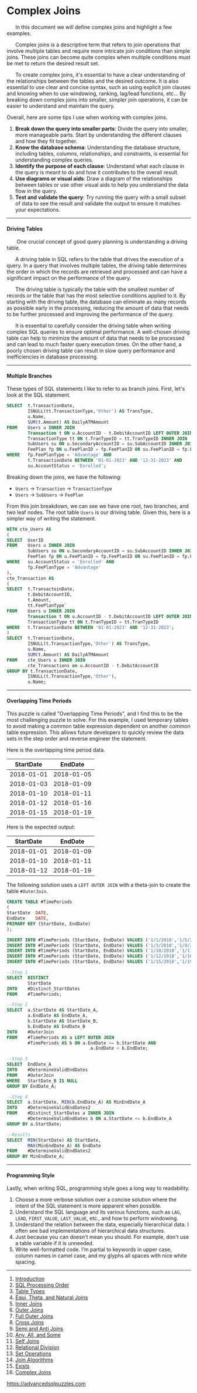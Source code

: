 # Complex Joins

&nbsp;&nbsp;&nbsp;&nbsp;&nbsp;&nbsp;In this document we will define complex joins and highlight a few examples.

&nbsp;&nbsp;&nbsp;&nbsp;&nbsp;&nbsp;Complex joins is a descriptive term that refers to join operations that involve multiple tables and require more intricate join conditions than simple joins.  These joins can become quite complex when multiple conditions must be met to return the desired result set.

&nbsp;&nbsp;&nbsp;&nbsp;&nbsp;&nbsp;To create complex joins, it's essential to have a clear understanding of the relationships between the tables and the desired outcome. It is also essential to use clear and concise syntax, such as using explicit join clauses and knowing when to use windowing, ranking, lag/lead functions, etc... By breaking down complex joins into smaller, simpler join operations, it can be easier to understand and maintain the query.

Overall, here are some tips I use when working with complex joins.

1.  **Break down the query into smaller parts**: Divide the query into smaller, more manageable parts. Start by understanding the different clauses and how they fit together.
3.  **Know the database schema**: Understanding the database structure, including tables, columns, relationships, and constraints, is essential for understanding complex queries.
4.  **Identify the purpose of each clause**: Understand what each clause in the query is meant to do and how it contributes to the overall result.
5.  **Use diagrams or visual aids**: Draw a diagram of the relationships between tables or use other visual aids to help you understand the data flow in the query.
6.  **Test and validate the query**: Try running the query with a small subset of data to see the result and validate the output to ensure it matches your expectations.

-----------------------------------------------------

#### Driving Tables

&nbsp;&nbsp;&nbsp;&nbsp;&nbsp;&nbsp; One crucial concept of good query planning is understanding a driving table.

&nbsp;&nbsp;&nbsp;&nbsp;&nbsp;&nbsp;A driving table in SQL refers to the table that drives the execution of a query. In a query that involves multiple tables, the driving table determines the order in which the records are retrieved and processed and can have a significant impact on the performance of the query.

&nbsp;&nbsp;&nbsp;&nbsp;&nbsp;&nbsp;The driving table is typically the table with the smallest number of records or the table that has the most selective conditions applied to it. By starting with the driving table, the database can eliminate as many records as possible early in the processing, reducing the amount of data that needs to be further processed and improving the performance of the query.

&nbsp;&nbsp;&nbsp;&nbsp;&nbsp;&nbsp;It is essential to carefully consider the driving table when writing complex SQL queries to ensure optimal performance. A well-chosen driving table can help to minimize the amount of data that needs to be processed and can lead to much faster query execution times. On the other hand, a poorly chosen driving table can result in slow query performance and inefficiencies in database processing.

-----------------------------------------------------
#### Multiple Branches

These types of SQL statements I like to refer to as branch joins.  First, let's look at the SQL statement.

```sql
SELECT  t.TransactionDate,
        ISNULL(tt.TransactionType,'Other') AS TransType,
        u.Name,
        SUM(t.Amount) AS DailyATMAmount
FROM    Users u INNER JOIN
        Transaction t ON u.AccountID - t.DebitAccountID LEFT OUTER JOIN
        TransactionType tt ON t.TranTypeID = tt.TranTypeID INNER JOIN
        SubUsers su ON u.SecondaryAccountID = su.SubAccountID INNER JOIN
        FeePlan fp ON u.FeePlanID = fp.FeePlanID OR su.FeePlanID = fp.FePlanID;
WHERE   fp.FeePlanType = 'Advantage' AND 
        t.TransactionDate BETWEEN '01-01-2023' AND '12-31-2023' AND
        su.AccountStatus = 'Enrolled';
```

Breaking down the joins, we have the following:
*  `Users` -> `Transaction` -> `TransactionType`
*  `Users` -> `SubUsers` -> `FeePlan`

From this join breakdown, we can see we have one root, two branches, and two leaf nodes.  The root table `Users` is our driving table.  Given this, here is a simpler way of writing the statement.

```sql
WITH cte_Users AS
(
SELECT  UserID
FROM    Users u INNER JOIN
        SubUsers su ON u.SecondaryAccountID = su.SubAccountID INNER JOIN
        FeePlan fp ON u.FeePlanID = fp.FeePlanID OR su.FeePlanID = fp.FePlanID;
WHERE   su.AccountStatus = 'Enrolled' AND 
        fp.FeePlanType = 'Advantage'
),
cte_Transaction AS
(
SELECT  t.TransactoinDate,
        t.DebitAccountID,
        t.Amount,
        tt.FeePlanType`
FROM    Users u INNER JOIN
        Transaction t ON u.AccountID - t.DebitAccountID LEFT OUTER JOIN
        TransactionType tt ON t.TranTypeID = tt.TranTypeID
WHERE   t.TransactionDate BETWEEN '01-01-2023' AND '12-31-2023';
)
SELECT  t.TransactionDate,
        ISNULL(t.TransactionType,'Other') AS TransType,
        u.Name,
        SUM(t.Amount) AS DailyATMAmount
FROM    cte_Users u INNER JOIN
        cte_Transactions on u.AccountID - t.DebitAccountID
GROUP BY t.TransactionDate,
        ISNULL(t.TransactionType,'Other'),
        u.Name;
```

-----------------------------------------------------
#### Overlapping Time Periods

This puzzle is called "Overlapping Time Periods", and I find this to be the most challenging puzzle to solve.
For this example, I used temporary tables to avoid making a common table expression dependent on another common table expression.  This allows future developers to quickly review the data sets in the step order and reverse engineer the statement.

Here is the overlapping time period data.

| StartDate  |  EndDate   |
|------------|------------|
| 2018-01-01 | 2018-01-05 |
| 2018-01-03 | 2018-01-09 |
| 2018-01-10 | 2018-01-11 |
| 2018-01-12 | 2018-01-16 |
| 2018-01-15 | 2018-01-19 |

Here is the expected output:

| StartDate  |  EndDate   |
|------------|------------|
| 2018-01-01 | 2018-01-09 |
| 2018-01-10 | 2018-01-11 |
| 2018-01-12 | 2018-01-19 |

The following solution uses a `LEFT OUTER JOIN` with a theta-join to create the table `#OuterJoin`.

```sql
CREATE TABLE #TimePeriods
(
StartDate  DATE,
EndDate    DATE,
PRIMARY KEY (StartDate, EndDate)
);

INSERT INTO #TimePeriods (StartDate, EndDate) VALUES ('1/1/2018','1/5/2018'),
INSERT INTO #TimePeriods (StartDate, EndDate) VALUES ('1/3/2018','1/9/2018'),
INSERT INTO #TimePeriods (StartDate, EndDate) VALUES ('1/10/2018','1/11/2018'),
INSERT INTO #TimePeriods (StartDate, EndDate) VALUES ('1/12/2018','1/16/2018') 
INSERT INTO #TimePeriods (StartDate, EndDate) VALUES ('1/15/2018','1/19/2018');

--Step 1
SELECT  DISTINCT
        StartDate
INTO    #Distinct_StartDates
FROM    #TimePeriods;

--Step 2
SELECT  a.StartDate AS StartDate_A,
        a.EndDate AS EndDate_A,
        b.StartDate AS StartDate_B,
        b.EndDate AS EndDate_B
INTO    #OuterJoin
FROM    #TimePeriods AS a LEFT OUTER JOIN
        #TimePeriods AS b ON a.EndDate >= b.StartDate AND
                                a.EndDate < b.EndDate;

--Step 3
SELECT  EndDate_A
INTO    #DetermineValidEndDates
FROM    #OuterJoin
WHERE   StartDate_B IS NULL
GROUP BY EndDate_A;

--Step 4
SELECT  a.StartDate, MIN(b.EndDate_A) AS MinEndDate_A
INTO    #DetermineValidEndDates2
FROM    #Distinct_StartDates a INNER JOIN
        #DetermineValidEndDates b ON a.StartDate <= b.EndDate_A
GROUP BY a.StartDate;

--Results
SELECT  MIN(StartDate) AS StartDate,
        MAX(MinEndDate_A) AS EndDate
FROM    #DetermineValidEndDates2
GROUP BY MinEndDate_A;
```


-------------------------------------------------

#### Programming Style

Lastly, when writing SQL, programming style goes a long way to readability.  

1.  Choose a more verbose solution over a concise solution where the intent of the SQL statement is more apparent when possible.  
2.  Understand the SQL language and its various functions, such as `LAG`, `LEAD`, `FIRST_VALUE`, `LAST_VALUE`, etc., and how to perform windowing.
3.  Understand the relation between the data, especially hierarchical data.  I often see bad implementations of hierarchical data structures.
4.  Just because you can doesn't mean you should.  For example, don't use a table variable if it is unneeded.
5.  Write well-formatted code.  I’m partial to keywords in upper case, column names in camel case, and my glyphs all spaces with nice white spacing.

---------------------------------------------------------

1. [Introduction](01%20-%20Introduction.md)
2. [SQL Processing Order](02%20-%20SQL%20Query%20Processing%20Order.md)
3. [Table Types](03%20-%20Table%20Types.md)
4. [Equi, Theta, and Natural Joins](04%20-%20Equi%2C%20Theta%2C%20and%20Natural%20Joins.md)
5. [Inner Joins](05%20-%20Inner%20Join.md)
6. [Outer Joins](06%20-%20Outer%20Joins.md)
7. [Full Outer Joins](07%20-%20Full%20Outer%20Join.md)
8. [Cross Joins](08%20-%20Cross%20Join.md)
9. [Semi and Anti Joins](09%20-%20Semi%20and%20Anti%20Joins.md)
10. [Any, All, and Some](10%20-%20Any%2C%20All%2C%20and%20Some.md)
11. [Self Joins](11%20-%20Self%20Join.md)
12. [Relational Division](12%20-%20Relational%20Division.md)
13. [Set Operations](13%20-%20Set%20Operations.md)
14. [Join Algorithms](14%20-%20Join%20Algorithms.md)
15. [Exists](15%20-%20Exists.md)
16. [Complex Joins](16%20-%20Complex%20Joins.md)

https://advancedsqlpuzzles.com
